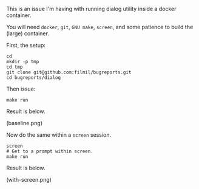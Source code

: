 This is an issue I'm having with running dialog utility inside
a docker container.

You will need `docker`, `git`, `GNU make`, `screen`, and some patience to build
the (large) container.

First, the setup:

```
cd
mkdir -p tmp
cd tmp
git clone git@github.com:filmil/bugreports.git
cd bugreports/dialog
```

Then issue:
```
make run
```

Result is below.

(baseline.png)

Now do the same within a `screen` session.

```
screen
# Get to a prompt within screen.
make run
```

Result is below.

(with-screen.png)

